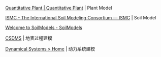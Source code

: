
[Quantitative Plant | Quantitative Plant](https://www.quantitative-plant.org/) | Plant Model

[ISMC - The International Soil Modeling Consortium — ISMC](https://soil-modeling.org/) | Soil Model

[Welcome to SoilModels - SoilModels](https://soilmodels.com/)

[CSDMS](https://csdms.colorado.edu/wiki/Main_Page) | 地表过程建模

[Dynamical Systems > Home](https://dsweb.siam.org/) | 动力系统建模